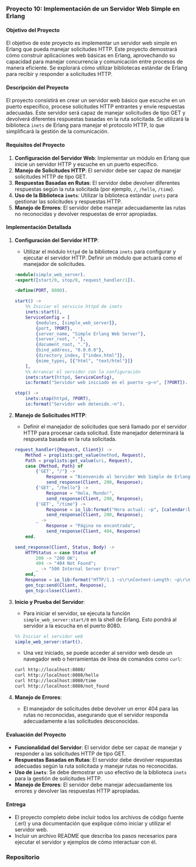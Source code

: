
### Proyecto 10: Implementación de un Servidor Web Simple en Erlang

#### Objetivo del Proyecto

El objetivo de este proyecto es implementar un servidor web simple en Erlang que pueda manejar solicitudes HTTP. Este proyecto demostrará cómo construir aplicaciones web básicas en Erlang, aprovechando su capacidad para manejar concurrencia y comunicación entre procesos de manera eficiente. Se explorará cómo utilizar bibliotecas estándar de Erlang para recibir y responder a solicitudes HTTP.

#### Descripción del Proyecto

El proyecto consistirá en crear un servidor web básico que escuche en un puerto específico, procese solicitudes HTTP entrantes y envíe respuestas adecuadas. Este servidor será capaz de manejar solicitudes de tipo GET y devolverá diferentes respuestas basadas en la ruta solicitada. Se utilizará la biblioteca `inets` de Erlang para manejar el protocolo HTTP, lo que simplificará la gestión de la comunicación.

#### Requisitos del Proyecto

1. **Configuración del Servidor Web**: Implementar un módulo en Erlang que inicie un servidor HTTP y escuche en un puerto específico.
2. **Manejo de Solicitudes HTTP**: El servidor debe ser capaz de manejar solicitudes HTTP de tipo GET.
3. **Respuestas Basadas en Rutas**: El servidor debe devolver diferentes respuestas según la ruta solicitada (por ejemplo, `/`, `/hello`, `/time`).
4. **Uso de la Biblioteca `inets`**: Utilizar la biblioteca estándar `inets` para gestionar las solicitudes y respuestas HTTP.
5. **Manejo de Errores**: El servidor debe manejar adecuadamente las rutas no reconocidas y devolver respuestas de error apropiadas.

#### Implementación Detallada

1. **Configuración del Servidor HTTP**:
   - Utilizar el módulo `httpd` de la biblioteca `inets` para configurar y ejecutar el servidor HTTP. Definir un módulo que actuará como el manejador de solicitudes.

   ```erlang
   -module(simple_web_server).
   -export([start/0, stop/0, request_handler/1]).

   -define(PORT, 8080).

   start() ->
       %% Iniciar el servicio httpd de inets
       inets:start(),
       ServiceConfig = [
           {modules, [simple_web_server]},
           {port, ?PORT},
           {server_name, "Simple Erlang Web Server"},
           {server_root, "."},
           {document_root, "."},
           {bind_address, "0.0.0.0"},
           {directory_index, ["index.html"]},
           {mime_types, [{"html", "text/html"}]}
       ],
       %% Arrancar el servidor con la configuración
       inets:start(httpd, ServiceConfig),
       io:format("Servidor web iniciado en el puerto ~p~n", [?PORT]).

   stop() ->
       inets:stop(httpd, ?PORT),
       io:format("Servidor web detenido.~n").
   ```

2. **Manejo de Solicitudes HTTP**:
   - Definir el manejador de solicitudes que será llamado por el servidor HTTP para procesar cada solicitud. Este manejador determinará la respuesta basada en la ruta solicitada.

   ```erlang
   request_handler({Request, Client}) ->
       Method = proplists:get_value(method, Request),
       Path = proplists:get_value(uri, Request),
       case {Method, Path} of
           {'GET', "/"} ->
               Response = "Bienvenido al Servidor Web Simple de Erlang!",
               send_response(Client, 200, Response);
           {'GET', "/hello"} ->
               Response = "Hola, Mundo!",
               send_response(Client, 200, Response);
           {'GET', "/time"} ->
               Response = io_lib:format("Hora actual: ~p", [calendar:local_time()]),
               send_response(Client, 200, Response);
           _ ->
               Response = "Página no encontrada",
               send_response(Client, 404, Response)
       end.

   send_response(Client, Status, Body) ->
       HTTPStatus = case Status of
           200 -> "200 OK";
           404 -> "404 Not Found";
           _ -> "500 Internal Server Error"
       end,
       Response = io_lib:format("HTTP/1.1 ~s\r\nContent-Length: ~p\r\nContent-Type: text/plain\r\n\r\n~s", [HTTPStatus, byte_size(Body), Body]),
       gen_tcp:send(Client, Response),
       gen_tcp:close(Client).
   ```

3. **Inicio y Prueba del Servidor**:
   - Para iniciar el servidor, se ejecuta la función `simple_web_server:start/0` en la shell de Erlang. Esto pondrá al servidor a la escucha en el puerto 8080.

   ```erlang
   %% Iniciar el servidor web
   simple_web_server:start().
   ```

   - Una vez iniciado, se puede acceder al servidor web desde un navegador web o herramientas de línea de comandos como `curl`:

   ```bash
   curl http://localhost:8080/
   curl http://localhost:8080/hello
   curl http://localhost:8080/time
   curl http://localhost:8080/not_found
   ```

4. **Manejo de Errores**:
   - El manejador de solicitudes debe devolver un error 404 para las rutas no reconocidas, asegurando que el servidor responda adecuadamente a las solicitudes desconocidas.

#### Evaluación del Proyecto

- **Funcionalidad del Servidor**: El servidor debe ser capaz de manejar y responder a las solicitudes HTTP de tipo GET.
- **Respuestas Basadas en Rutas**: El servidor debe devolver respuestas adecuadas según la ruta solicitada y manejar rutas no reconocidas.
- **Uso de `inets`**: Se debe demostrar un uso efectivo de la biblioteca `inets` para la gestión de solicitudes HTTP.
- **Manejo de Errores**: El servidor debe manejar adecuadamente los errores y devolver las respuestas HTTP apropiadas.

#### Entrega

- El proyecto completo debe incluir todos los archivos de código fuente (.erl) y una documentación que explique cómo iniciar y utilizar el servidor web.
- Incluir un archivo README que describa los pasos necesarios para ejecutar el servidor y ejemplos de cómo interactuar con él.

### Repositorio



